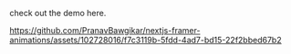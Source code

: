 check out the demo here.

https://github.com/PranavBawgikar/nextjs-framer-animations/assets/102728016/f7c3119b-5fdd-4ad7-bd15-22f2bbed67b2

